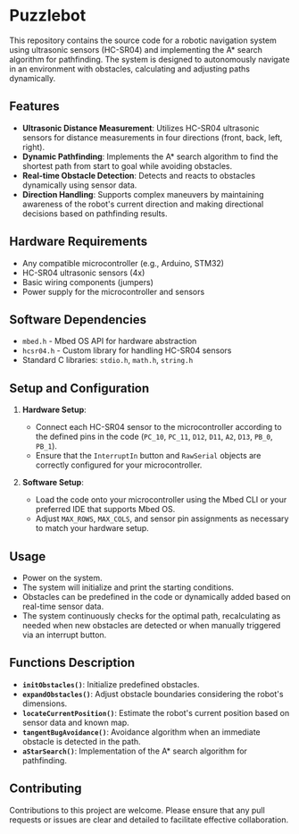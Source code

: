 # Puzzlebot
This repository contains the source code for a robotic navigation system using ultrasonic sensors (HC-SR04) and implementing the A* search algorithm for pathfinding. The system is designed to autonomously navigate in an environment with obstacles, calculating and adjusting paths dynamically.

## Features

- **Ultrasonic Distance Measurement**: Utilizes HC-SR04 ultrasonic sensors for distance measurements in four directions (front, back, left, right).
- **Dynamic Pathfinding**: Implements the A* search algorithm to find the shortest path from start to goal while avoiding obstacles.
- **Real-time Obstacle Detection**: Detects and reacts to obstacles dynamically using sensor data.
- **Direction Handling**: Supports complex maneuvers by maintaining awareness of the robot's current direction and making directional decisions based on pathfinding results.

## Hardware Requirements

- Any compatible microcontroller (e.g., Arduino, STM32)
- HC-SR04 ultrasonic sensors (4x)
- Basic wiring components (jumpers)
- Power supply for the microcontroller and sensors

## Software Dependencies

- `mbed.h` - Mbed OS API for hardware abstraction
- `hcsr04.h` - Custom library for handling HC-SR04 sensors
- Standard C libraries: `stdio.h`, `math.h`, `string.h`

## Setup and Configuration

1. **Hardware Setup**:
   - Connect each HC-SR04 sensor to the microcontroller according to the defined pins in the code (`PC_10`, `PC_11`, `D12`, `D11`, `A2`, `D13`, `PB_0`, `PB_1`).
   - Ensure that the `InterruptIn` button and `RawSerial` objects are correctly configured for your microcontroller.

2. **Software Setup**:
   - Load the code onto your microcontroller using the Mbed CLI or your preferred IDE that supports Mbed OS.
   - Adjust `MAX_ROWS`, `MAX_COLS`, and sensor pin assignments as necessary to match your hardware setup.

## Usage

- Power on the system.
- The system will initialize and print the starting conditions.
- Obstacles can be predefined in the code or dynamically added based on real-time sensor data.
- The system continuously checks for the optimal path, recalculating as needed when new obstacles are detected or when manually triggered via an interrupt button.

## Functions Description

- **`initObstacles()`**: Initialize predefined obstacles.
- **`expandObstacles()`**: Adjust obstacle boundaries considering the robot's dimensions.
- **`locateCurrentPosition()`**: Estimate the robot's current position based on sensor data and known map.
- **`tangentBugAvoidance()`**: Avoidance algorithm when an immediate obstacle is detected in the path.
- **`aStarSearch()`**: Implementation of the A* search algorithm for pathfinding.

## Contributing

Contributions to this project are welcome. Please ensure that any pull requests or issues are clear and detailed to facilitate effective collaboration.
